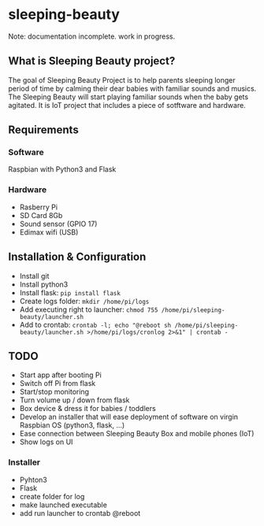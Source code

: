 # sleeping-beauty

Note: documentation incomplete. work in progress.

## What is Sleeping Beauty project?

The goal of Sleeping Beauty Project is to help parents sleeping longer period of time by calming their dear babies with familiar sounds and musics.
The Sleeping Beauty will start playing familiar sounds when the baby gets agitated.
It is IoT project that includes a piece of sotftware and hardware. 

## Requirements

### Software
Raspbian with Python3 and Flask

### Hardware
- Rasberry Pi
- SD Card 8Gb
- Sound sensor (GPIO 17)
- Edimax wifi (USB)

## Installation & Configuration

- Install git
- Install python3
- Install flask: `pip install flask`
- Create logs folder: `mkdir /home/pi/logs`
- Add executing right to launcher: `chmod 755 /home/pi/sleeping-beauty/launcher.sh`
- Add to crontab: `crontab -l; echo "@reboot sh /home/pi/sleeping-beauty/launcher.sh >/home/pi/logs/cronlog 2>&1" | crontab -`

## TODO
- Start app after booting Pi
- Switch off Pi from flask
- Start/stop monitoring
- Turn volume up / down from flask
- Box device & dress it for babies / toddlers
- Develop an installer that will ease deployment of software on virgin Raspbian OS (python3, flask, ...)
- Ease connection between Sleeping Beauty Box and mobile phones (IoT)
- Show logs on UI

### Installer

- Pyhton3
- Flask
- create folder for log 
- make launched executable
- add run launcher to crontab @reboot
